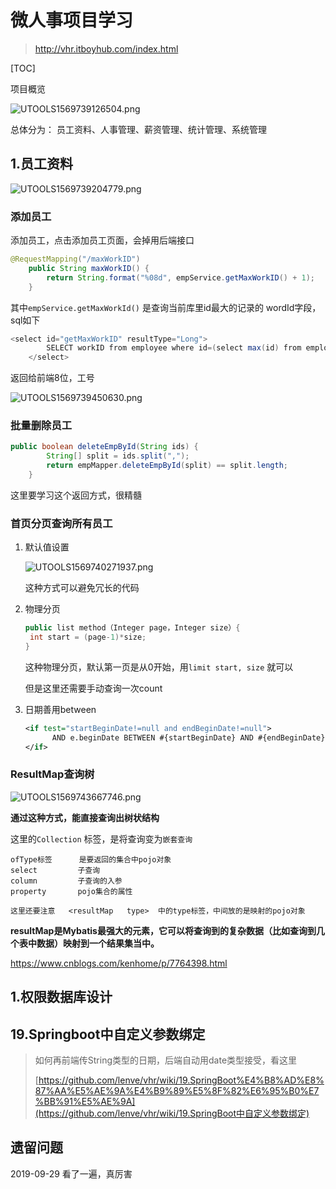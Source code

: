 # 微人事项目学习

> http://vhr.itboyhub.com/index.html

[TOC]

项目概览

![UTOOLS1569739126504.png](https://img02.sogoucdn.com/app/a/100520146/a2cf02c19adf816ab23a5b30f1e333ac)

总体分为： 员工资料、人事管理、薪资管理、统计管理、系统管理

## 1.员工资料

![UTOOLS1569739204779.png](https://img04.sogoucdn.com/app/a/100520146/8be2967710c3aba14dc395279acebf68)

### 添加员工

添加员工，点击添加员工页面，会掉用后端接口

```java
@RequestMapping("/maxWorkID")
    public String maxWorkID() {
        return String.format("%08d", empService.getMaxWorkID() + 1);
    }
```

其中`empService.getMaxWorkId()` 是查询当前库里id最大的记录的  wordId字段，sql如下

```java
<select id="getMaxWorkID" resultType="Long">
        SELECT workID from employee where id=(select max(id) from employee)
    </select>
```

返回给前端8位，工号

![UTOOLS1569739450630.png](https://img04.sogoucdn.com/app/a/100520146/7da668b6f9f9d44a625d7f1107813310)

### 批量删除员工

```java
public boolean deleteEmpById(String ids) {
        String[] split = ids.split(",");
        return empMapper.deleteEmpById(split) == split.length;
    }
```

这里要学习这个返回方式，很精髓

### 首页分页查询所有员工

1. 默认值设置

   ![UTOOLS1569740271937.png](https://img01.sogoucdn.com/app/a/100520146/ad555920b743c1436b57985ce0509ee7)

   这种方式可以避免冗长的代码

2. 物理分页

   ```java
   public list method（Integer page，Integer size）{
   	int start = (page-1)*size;
   }
   ```

   这种物理分页，默认第一页是从0开始，用`limit start, size` 就可以

   但是这里还需要手动查询一次count

3. 日期善用between

   ```xml
   <if test="startBeginDate!=null and endBeginDate!=null">
         AND e.beginDate BETWEEN #{startBeginDate} AND #{endBeginDate}
   </if>
   ```

### ResultMap查询树

![UTOOLS1569743667746.png](https://img01.sogoucdn.com/app/a/100520146/24442ea00ed883a0534c09ff99f46f41)

**通过这种方式，能直接查询出树状结构**

这里的`Collection` 标签，是将查询变为`嵌套查询` 

```
ofType标签      是要返回的集合中pojo对象
select         子查询
column         子查询的入参
property       pojo集合的属性

这里还要注意   <resultMap   type>  中的type标签，中间放的是映射的pojo对象
```

**resultMap是Mybatis最强大的元素，它可以将查询到的复杂数据（比如查询到几个表中数据）映射到一个结果集当中。**

https://www.cnblogs.com/kenhome/p/7764398.html

## 1.权限数据库设计

## 19.Springboot中自定义参数绑定

> 如何再前端传String类型的日期，后端自动用date类型接受，看这里
>
> [https://github.com/lenve/vhr/wiki/19.SpringBoot%E4%B8%AD%E8%87%AA%E5%AE%9A%E4%B9%89%E5%8F%82%E6%95%B0%E7%BB%91%E5%AE%9A](https://github.com/lenve/vhr/wiki/19.SpringBoot中自定义参数绑定)



## 遗留问题

2019-09-29  看了一遍，真厉害